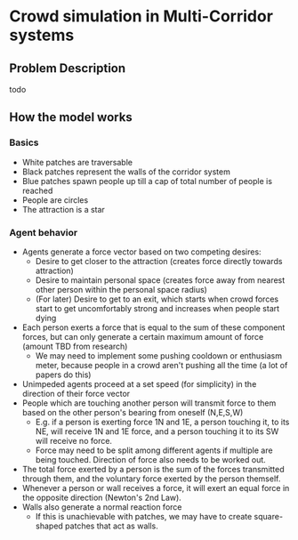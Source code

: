 # Crowd simulation in Multi-Corridor systems 
## Problem Description 
todo 

## How the model works 
### Basics 
- White patches are traversable
- Black patches represent the walls of the corridor system 
- Blue patches spawn people up till a cap of total number of people is reached 
- People are circles
- The attraction is a star 

### Agent behavior 
- Agents generate a force vector based on two competing desires: 
    - Desire to get closer to the attraction (creates force directly towards attraction)
    - Desire to maintain personal space (creates force away from nearest other person within the personal space radius)
    - (For later) Desire to get to an exit, which starts when crowd forces start to get uncomfortably strong and increases when people start dying
- Each person exerts a force that is equal to the sum of these component forces, but can only generate a certain maximum amount of force (amount TBD from research)
    - We may need to implement some pushing cooldown or enthusiasm meter, because people in a crowd aren't pushing all the time (a lot of papers do this)
- Unimpeded agents proceed at a set speed (for simplicity) in the direction of their force vector 
- People which are touching another person will transmit force to them based on the other person's bearing from oneself (N,E,S,W)
    - E.g. if a person is exerting force 1N and 1E, a person touching it, to its NE, will receive 1N and 1E force, and a person touching it to its SW will receive no force. 
    - Force may need to be split among different agents if multiple are being touched. Direction of force also needs to be worked out. 
- The total force exerted by a person is the sum of the forces transmitted through them, and the voluntary force exerted by the person themself. 
- Whenever a person or wall receives a force, it will exert an equal force in the opposite direction (Newton's 2nd Law). 
- Walls also generate a normal reaction force 
    - If this is unachievable with patches, we may have to create square-shaped patches that act as walls. 